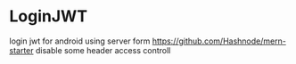# LoginJWT

login jwt for android using server form https://github.com/Hashnode/mern-starter
disable some header access controll

